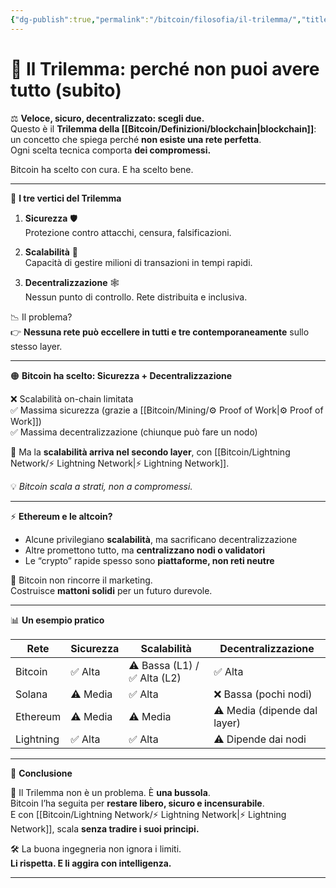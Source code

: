 ```yaml
---
{"dg-publish":true,"permalink":"/bitcoin/filosofia/il-trilemma/","title":"🔺 Il Trilemma: perché non puoi avere tutto (subito)","tags":["Bitcoin","Trilemma","Sicurezza","Scalabilità","Decentralizzazione","Layer2"]}
---
```



# 🔺 Il Trilemma: perché non puoi avere tutto (subito)

⚖️ **Veloce, sicuro, decentralizzato: scegli due.**  
Questo è il **Trilemma della [[Bitcoin/Definizioni/blockchain\|blockchain]]**:  
un concetto che spiega perché **non esiste una rete perfetta**.  
Ogni scelta tecnica comporta **dei compromessi.**

Bitcoin ha scelto con cura. E ha scelto bene.

---

🔺 **I tre vertici del Trilemma**

1. **Sicurezza** 🛡️  
   Protezione contro attacchi, censura, falsificazioni.

2. **Scalabilità** 🚀  
   Capacità di gestire milioni di transazioni in tempi rapidi.

3. **Decentralizzazione** 🕸️  
   Nessun punto di controllo. Rete distribuita e inclusiva.

📉 Il problema?  
👉 **Nessuna rete può eccellere in tutti e tre contemporaneamente** sullo stesso layer.

---

🟠 **Bitcoin ha scelto: Sicurezza + Decentralizzazione**

❌ Scalabilità on-chain limitata  
✅ Massima sicurezza (grazie a [[Bitcoin/Mining/⚙️  Proof of Work\|⚙️  Proof of Work]])  
✅ Massima decentralizzazione (chiunque può fare un nodo)

🎯 Ma la **scalabilità arriva nel secondo layer**, con [[Bitcoin/Lightning Network/⚡ Lightning Network\|⚡ Lightning Network]].

💡 *Bitcoin scala a strati, non a compromessi.*

---

⚡ **Ethereum e le altcoin?**

- Alcune privilegiano **scalabilità**, ma sacrificano decentralizzazione  
- Altre promettono tutto, ma **centralizzano nodi o validatori**  
- Le “crypto” rapide spesso sono **piattaforme, non reti neutre**

👑 Bitcoin non rincorre il marketing.  
Costruisce **mattoni solidi** per un futuro durevole.

---

📊 **Un esempio pratico**

| Rete         | Sicurezza | Scalabilità | Decentralizzazione |
|--------------|-----------|-------------|--------------------|
| Bitcoin      | ✅ Alta   | ⚠️ Bassa (L1) / ✅ Alta (L2) | ✅ Alta           |
| Solana       | ⚠️ Media | ✅ Alta      | ❌ Bassa (pochi nodi) |
| Ethereum     | ⚠️ Media | ⚠️ Media     | ⚠️ Media (dipende dal layer) |
| Lightning    | ✅ Alta   | ✅ Alta      | ⚠️ Dipende dai nodi |

---

🧠 **Conclusione**

🔺 Il Trilemma non è un problema. È **una bussola**.  
Bitcoin l’ha seguita per **restare libero, sicuro e incensurabile**.  
E con [[Bitcoin/Lightning Network/⚡ Lightning Network\|⚡ Lightning Network]], scala **senza tradire i suoi principi.**

🛠️ La buona ingegneria non ignora i limiti.  
**Li rispetta. E li aggira con intelligenza.**

---

